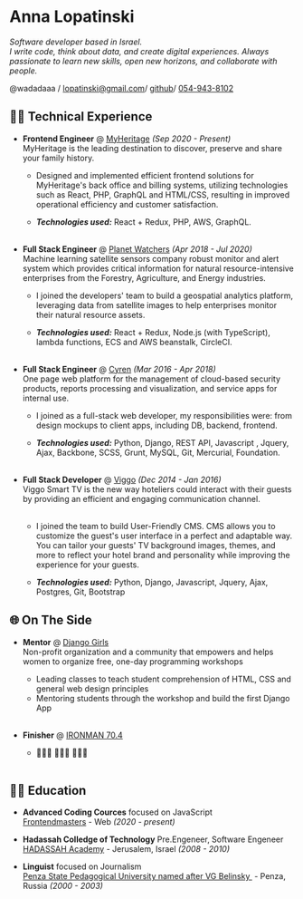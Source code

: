 # Anna Lopatinski

_Software developer based in Israel. <br>
I write code, think about data, and create digital experiences.
Always passionate to learn new skills, open new horizons, and collaborate with people._ <br>

@wadadaaa / [lopatinski@gmail.com](mailto:lopatinski@gmail.com)/
[github](https://github.com/wadadaaa)/
[054-943-8102](callto:0549438102)

## 👩‍💻 Technical Experience

- **Frontend Engineer** @ [MyHeritage](https://www.myheritage.com/) _(Sep 2020 - Present)_ <br>
    MyHeritage is the leading destination to discover, preserve and share your family history.

  - Designed and implemented efficient frontend solutions for MyHeritage's back office and billing systems, utilizing technologies such as React, PHP, GraphQL and HTML/CSS, resulting in improved operational efficiency and customer satisfaction.

  - **_Technologies used:_** React + Redux, PHP, AWS, GraphQL.
    <br><br>

- **Full Stack Engineer** @ [Planet Watchers](https://www.planetwatchers.com/) _(Apr 2018 - Jul 2020)_ <br>
  Machine learning satellite sensors company robust monitor and alert system which provides critical information for natural resource-intensive enterprises from the Forestry, Agriculture, and Energy industries.

  - I joined the developers' team to build a geospatial analytics platform, leveraging data from satellite images to help enterprises monitor their natural resource assets.

  - **_Technologies used:_** React + Redux, Node.js (with TypeScript), lambda functions, ECS and AWS beanstalk, CircleCI.
    <br><br>

- **Full Stack Engineer** @ [Cyren](https://www.cyren.com/) _(Mar 2016 - Apr 2018)_ <br>
  One page web platform for the management of cloud-based security products, reports processing and visualization, and service apps for internal use.

  - I joined as a full-stack web developer, my responsibilities were: from design mockups to client apps, including DB, backend, frontend.

  - **_Technologies used:_** Python, Django, REST API, Javascript , Jquery, Ajax, Backbone, SCSS, Grunt, MySQL, Git, Mercurial, Foundation.
    <br><br>

- **Full Stack Developer** @ [Viggo](https://www.viggosmarthotel.com/) _(Dec 2014 - Jan 2016)_ <br>
  Viggo Smart TV is the new way hoteliers could interact with their guests by providing an efficient and engaging communication channel. <br><br>

  - I joined the team to build User-Friendly CMS.
    CMS allows you to customize the guest's user interface in a perfect and adaptable way.
    You can tailor your guests' TV background images, themes, and more to reflect your hotel brand and personality while improving the experience for your guests.

  - **_Technologies used:_** Python, Django, Javascript, Jquery, Ajax, Postgres, Git, Bootstrap

## 🌐 On The Side

- **Mentor** @ [Django Girls](https://djangogirls.org/) <br>
  Non-profit organization and a community that empowers and helps women to organize free, one-day programming workshops

  - Leading classes to teach student comprehension of HTML, CSS and general web design principles
  - Mentoring students through the workshop and build the first Django App
    <br><br>

- **Finisher** @ [IRONMAN 70.4](https://www.ironman.com/) <br>
    -  🏊🏽‍♀️ 🚴🏽‍♀️ 🏃🏽‍♀️
   <br><br>

## 👩‍🎓 Education

- **Advanced Coding Cources** focused on JavaScript <br>
  [Frontendmasters](https://frontendmasters.com/) - Web
  _(2020 - present)_ <br>

- **Hadassah Colledge of Technology** Pre.Engeneer, Software Engeneer<br>
  [HADASSAH Academy](https://www.hac.ac.il/) - Jerusalem, Israel _(2008 - 2010)_ <br>

- **Linguist** focused on Journalism<br>
  [Penza State Pedagogical University named after VG Belinsky ](https://ppi.pnzgu.ru/) - Penza, Russia _(2000 - 2003)_
